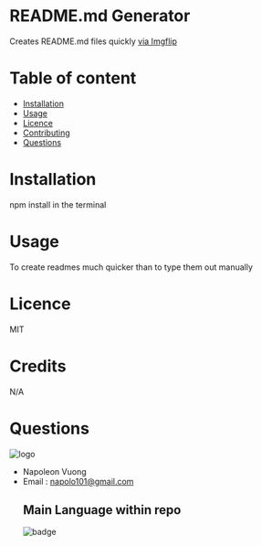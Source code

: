 # README.md Generator
Creates README.md files quickly
<a href="https://imgflip.com/gif/43ng3t">via Imgflip</a></p></div>
# Table of content
- [Installation](#installation)
- [Usage](#usage)
- [Licence](#licence)
- [Contributing](#contributing)
- [Questions](#questions)
# Installation
npm install in the terminal
# Usage
To create readmes much quicker than to type them out manually
# Licence
MIT
# Credits
N/A

# Questions
![logo](https://avatars2.githubusercontent.com/u/60802699?v=4)
- Napoleon Vuong
- Email : napolo101@gmail.com
    ## Main Language within repo              
    ![badge](https://img.shields.io/badge/-JavaScript-blue)
